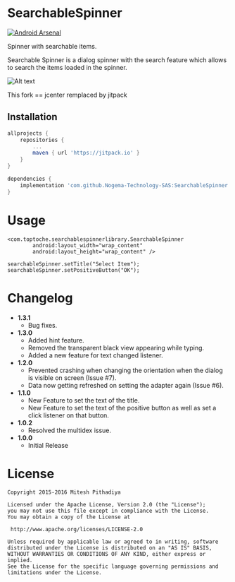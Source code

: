 # SearchableSpinner
[![Android Arsenal](https://img.shields.io/badge/Android%20Arsenal-SearchableSpinner-green.svg?style=true)](https://android-arsenal.com/details/1/3272)

Spinner with searchable items.

Searchable Spinner is a dialog spinner with the search feature which allows to search the items loaded in the spinner.

![Alt text](https://github.com/miteshpithadiya/SearchableSpinner/blob/master/searchablespinnerlibrary/src/main/res/nobleltevzwLMY47XMeditab02192016201518.gif "Searchable Spinner")

This fork == jcenter remplaced by jitpack

## Installation

```groovy
allprojects {
	repositories {
		...
		maven { url 'https://jitpack.io' }
	}
}
```

```groovy
dependencies {
	implementation 'com.github.Nogema-Technology-SAS:SearchableSpinner:1.0.0'
}
```

# Usage
    <com.toptoche.searchablespinnerlibrary.SearchableSpinner
            android:layout_width="wrap_content"
            android:layout_height="wrap_content" />

    searchableSpinner.setTitle("Select Item");
    searchableSpinner.setPositiveButton("OK");

# Changelog
 * <b>1.3.1</b>
    * Bug fixes.
 * <b>1.3.0</b>
    * Added hint feature.
    * Removed the transparent black view appearing while typing.
    * Added a new feature for text changed listener.
 * <b>1.2.0</b>
    * Prevented crashing when changing the orientation when the dialog is visible on screen (Issue #7).
    * Data now getting refreshed on setting the adapter again (Issue #6).
 * <b>1.1.0</b>
    * New Feature to set the text of the title.
    * New Feature to set the text of the positive button as well as set a click listener on that button.
 * <b>1.0.2</b>
    * Resolved the multidex issue.
 * <b>1.0.0</b>
    * Initial Release

# License

    Copyright 2015-2016 Mitesh Pithadiya

    Licensed under the Apache License, Version 2.0 (the "License");
    you may not use this file except in compliance with the License.
    You may obtain a copy of the License at

     http://www.apache.org/licenses/LICENSE-2.0

    Unless required by applicable law or agreed to in writing, software
    distributed under the License is distributed on an "AS IS" BASIS,
    WITHOUT WARRANTIES OR CONDITIONS OF ANY KIND, either express or implied.
    See the License for the specific language governing permissions and
    limitations under the License.
